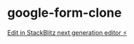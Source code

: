 # google-form-clone

[Edit in StackBlitz next generation editor ⚡️](https://stackblitz.com/~/github.com/umangzala2k/google-form-clone)